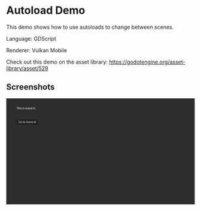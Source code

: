 # Autoload Demo

This demo shows how to use autoloads to change between scenes.

Language: GDScript

Renderer: Vulkan Mobile

Check out this demo on the asset library: https://godotengine.org/asset-library/asset/529

## Screenshots

![Screenshot](screenshots/autoload.png)
